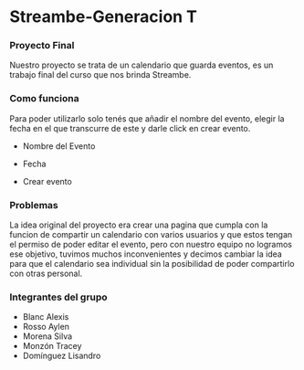 # Streambe-Generacion T
### Proyecto Final
Nuestro proyecto se trata de un calendario que guarda eventos, es un trabajo final del curso que nos brinda Streambe.

### Como funciona

Para poder utilizarlo solo tenés que añadir el nombre del evento, elegir la fecha en el que transcurre de este y darle click en crear evento.

- Nombre del Evento 

- Fecha 

- Crear evento

### Problemas
La idea original del proyecto era crear una pagina que cumpla con la funcion de compartir un calendario con varios usuarios y que estos tengan el permiso de poder editar el evento, pero con nuestro equipo no logramos ese objetivo, tuvimos muchos inconvenientes y decimos cambiar la idea para que el calendario sea individual sin la posibilidad de poder compartirlo con otras personal.

### Integrantes del grupo

- Blanc Alexis
- Rosso Aylen 
- Morena Silva 
- Monzón Tracey 
- Domínguez Lisandro
